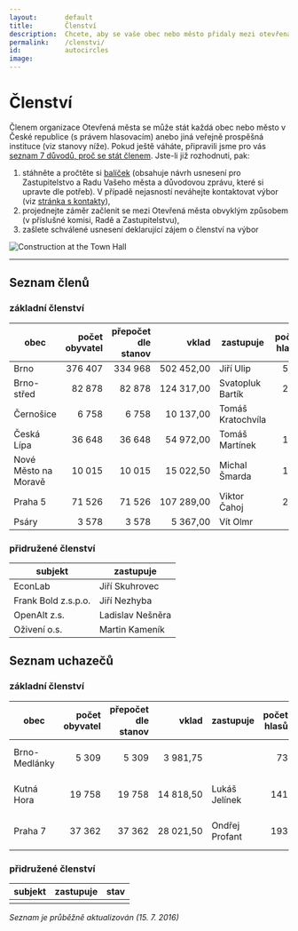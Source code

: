 ```yaml
---
layout:       default
title:        Členství
description:  Chcete, aby se vaše obec nebo město přidaly mezi otevřená města?
permalink:    /clenstvi/
id:           autocircles
image:
---
```


# Členství
Členem organizace Otevřená města se může stát každá obec nebo město v České republice (s právem hlasovacím) anebo jiná veřejně prospěšná instituce (viz stanovy níže). Pokud ještě váháte, připravili jsme pro vás [seznam 7 důvodů, proč se stát členem](/clenstvi/motivace/). Jste-li již rozhodnuti, pak:

1. stáhněte a pročtěte si [balíček](/balicek/) (obsahuje návrh usnesení pro Zastupitelstvo a Radu Vašeho města a důvodovou zprávu, které si upravte dle potřeb). V případě nejasností neváhejte kontaktovat výbor (viz [stránka s kontakty](/kontakty/)),
2. projednejte záměr začlenit se mezi Otevřená města obvyklým způsobem (v příslušné komisi, Radě a Zastupitelstvu),
3. zašlete schválené usnesení deklarující zájem o členství na výbor

![Construction at the Town Hall](/media/thumbnails/construction.jpg)

----

## Seznam členů

### základní členství

obec | počet obyvatel | přepočet dle stanov | vklad | zastupuje | počet hlasů
--- | ---:| ---:| ---:| --- | ---:
Brno | 376 407 | 334 968 | 502 452,00 | Jiří Ulip | 579
Brno-střed | 82 878 | 82 878 | 124 317,00 | Svatopluk Bartík | 288
Černošice | 6 758 | 6 758 | 10 137,00 | Tomáš Kratochvíla | 82
Česká Lípa | 36 648 | 36 648 | 54 972,00 | Tomáš Martínek | 191
Nové Město na Moravě | 10 015 | 10 015 | 15 022,50 | Michal Šmarda | 100
Praha 5 | 71 526 | 71 526 | 107 289,00 | Viktor Čahoj | 267
Psáry | 3 578 | 3 578 | 5 367,00 | Vít Olmr | 60

### přidružené členství

subjekt | zastupuje
--- | ---
EconLab | Jiří Skuhrovec
Frank Bold z.s.p.o. | Jiří Nezhyba
OpenAlt z.s. | Ladislav Nešněra
Oživení o.s. | Martin Kameník

## Seznam uchazečů

### základní členství

obec | počet obyvatel | přepočet dle stanov | vklad | zastupuje | počet hlasů | stav
--- | ---:| ---:| ---:| --- | ---:| ---
Brno-Medlánky | 5 309 | 5 309 | 3 981,75 |  | 73 | odsouhlaseno výborem spolku
Kutná Hora | 19 758 | 19 758 | 14 818,50 | Lukáš Jelínek | 141 | odsouhlaseno výborem spolku
Praha 7 | 37 362 | 37 362 | 28 021,50 | Ondřej Profant | 193 | odsouhlaseno výborem spolku

### přidružené členství

subjekt | zastupuje | stav
--- | --- | ---
 |  |

*Seznam je průběžně aktualizován (15. 7. 2016)*
